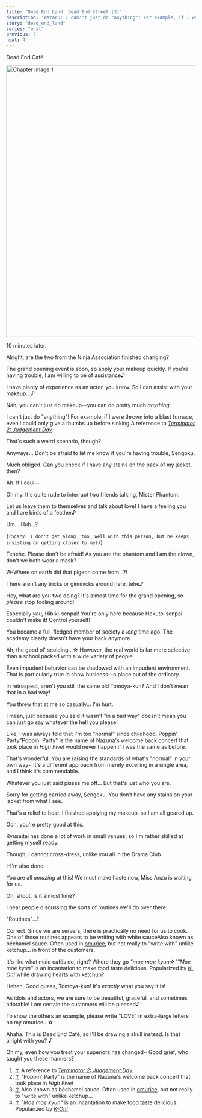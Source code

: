 ```yaml
---
title: "Dead End Land: Dead End Street (3)"
description: 'Wataru: I can''t just do "anything"! For example, if I were thrown into a blast furnace, even I could only give a thumbs up before sinking.'
story: "dead_end_land"
series: "enst"
previous: 2
next: 4
---
```


<Season s="Summer"/>

<Location>Dead End Café</Location>

<Image src="/img/tl/dead_end_land/3/1.jpg" alt="Chapter image 1" layout="responsive" width="1560" height="720" quality="100" />

<Narration>10 minutes later.</Narration>

<Bubble character="Wataru">

Alright, are the two from the Ninja Association finished changing?

The grand opening event is soon, so apply your makeup quickly. If you're having trouble, I am willing to be of assistance&NoBreak;♪

I have plenty of experience as an actor, you know. So I can assist with your makeup...&NoBreak;♪

</Bubble>

<Bubble character="Tomoya">

Nah, you can't just do makeup—you can do pretty much _anything._

</Bubble>

<Bubble character="Wataru">

I can't just do "anything"! For example, if I were thrown into a blast furnace, even I could only give a thumbs up before sinking.&NoBreak;<Fn num="1">A reference to _[Terminator 2: Judgement Day](https://youtu.be/Y-zUvub8AZA)._</Fn>

</Bubble>

<Bubble character="Tomoya">

That's such a weird scenario, though?

Anyways... Don't be afraid to let me know if you're having trouble, Sengoku.

</Bubble>

<Bubble character="Shinobu">

Much obliged. Can you check if I have any stains on the back of my jacket, then?

</Bubble>

<Bubble character="Mayoi">

Ah. If I coul&NoBreak;—

</Bubble>

<Bubble character="Wataru">

Oh my. It's quite rude to interrupt two friends talking, Mister Phantom.

Let us leave them to themselves and talk about love! I have a feeling you and I are birds of a feather&NoBreak;♪

</Bubble>

<Bubble character="Mayoi">

Um... Huh...?

<Thought>{`(Scary! I don't get along _too_ well with this person, but he keeps insisting on getting closer to me?)`}</Thought>

</Bubble>

<Bubble character="Wataru">

Tehehe. Please don't be afraid! As you are the phantom and I am the clown, don't we both wear a mask?

</Bubble>

<Bubble character="Mayoi">

W-Where on earth did that pigeon come from...?!

</Bubble>

<Bubble character="Wataru">

There aren't any tricks or gimmicks around here, tehe&NoBreak;♪

</Bubble>

<Bubble character="Tomoya">

Hey, what are you two doing? It's almost time for the grand opening, so _please_ stop fooling around!

Especially _you,_ Hibiki-senpai! You're only here because Hokuto-senpai couldn't make it! Control yourself!

You became a full-fledged member of society a _long_ time ago. The academy clearly doesn't have your back anymore.

</Bubble>

<Bubble character="Wataru">

Ah, the good ol' scolding...☆ However, the real world is far more selective than a school packed with a wide variety of people.

Even impudent behavior can be shadowed with an impudent environment. That is particularly true in show business—a place out of the ordinary.

In retrospect, aren't you still the same old Tomoya-kun? And I don't mean that in a bad way!

</Bubble>

<Bubble character="Tomoya">

You threw that at me so casually... I'm hurt.

I mean, just because you said it wasn't "in a bad way" doesn't mean you can just go say whatever the hell you please!

Like, I was always told that I'm too "normal" since childhood. Poppin' Party&NoBreak;<Fn num="2">"Poppin' Party" is the name of Nazuna's welcome back concert that took place in _High Five!_</Fn> would never happen if I was the same as before.

</Bubble>

<Bubble character="Wataru">

That's wonderful. You are raising the standards of what's "normal" in your own way\~ It's a different approach from merely excelling in a single area, and I think it's commendable.

</Bubble>

<Bubble character="Tomoya">

Whatever you just said pisses me off... But that's just who you are.

Sorry for getting carried away, Sengoku. You don't have any stains on your jacket from what I see.

</Bubble>

<Bubble character="Shinobu">

That's a relief to hear. I finished applying my makeup, so I am all geared up.

</Bubble>

<Bubble character="Tomoya">

Ooh, you're pretty good at this.

</Bubble>

<Bubble character="Shinobu">

Ryuseitai has done a lot of work in small venues, so I'm rather skilled at getting myself ready.

Though, I cannot cross-dress, unlike you all in the Drama Club.

</Bubble>

<Bubble character="Mayoi">

I-I'm also done.

</Bubble>

<Bubble character="Wataru">

You are all _amazing_ at this! We must make haste now, Miss Anzu is waiting for us.

</Bubble>

<Bubble character="Tomoya">

Oh, shoot. Is it almost time?

</Bubble>

<Bubble character="Wataru">

I hear people discussing the sorts of routines we'll do over there.

</Bubble>

<Bubble character="Shinobu">

"Routines"...?

</Bubble>

<Bubble character="Wataru">

Correct. Since we are servers, there is practically no need for us to cook. One of those routines appears to be writing with white sauce&NoBreak;<Fn num="3">Also known as béchamel sauce. Often used in [omurice](https://chefgohan.gnavi.co.jp/detail/4889), but not really to "write with" unlike ketchup...</Fn> in front of the customers.

</Bubble>

<Bubble character="Tomoya">

It's like what maid cafés do, right? Where they go _"moe moe kyun&NoBreak;☆"_&NoBreak;<Fn num="4">_"Moe moe kyun"_ is an incantation to make food taste delicious. Popularized by _[K-On!](https://youtu.be/PQCuyAHGkUM)_</Fn> while drawing hearts with ketchup?

</Bubble>

<Bubble character="Wataru">

Heheh. Good guess, Tomoya-kun! It's _exactly_ what you say it is!

As idols and actors, we are sure to be beautiful, graceful, and sometimes adorable! I am certain the customers will be pleased&NoBreak;♪

To show the others an example, please write "LOVE" in extra-large letters on my omurice...&NoBreak;☆

</Bubble>

<Bubble character="Tomoya">

Ahaha. This is Dead End Café, so I'll be drawing a skull instead. Is that alright with you?&nbsp;♪

</Bubble>

<Bubble character="Wataru">

Oh my, even how you treat your superiors has changed\~ Good grief, who taught you these manners?

</Bubble>

<Tln>

1. [↑](#fnref:1) A reference to _[Terminator 2: Judgement Day](https://youtu.be/Y-zUvub8AZA)._
2. [↑](#fnref:2) "Poppin' Party" is the name of Nazuna's welcome back concert that took place in _High Five!_
3. [↑](#fnref:3) Also known as béchamel sauce. Often used in [omurice](https://chefgohan.gnavi.co.jp/detail/4889), but not really to "write with" unlike ketchup...
4. [↑](#fnref:4) _"Moe moe kyun"_ is an incantation to make food taste delicious. Popularized by _[K-On!](https://youtu.be/PQCuyAHGkUM)_

</Tln>

<Credits tl="[Ren](https://tomoya.moe)" tlc="[Holi](https://holistar.dreamwidth.org)" qc="[Sheep](https://twitter.com/Czar_Ramzy)" />
